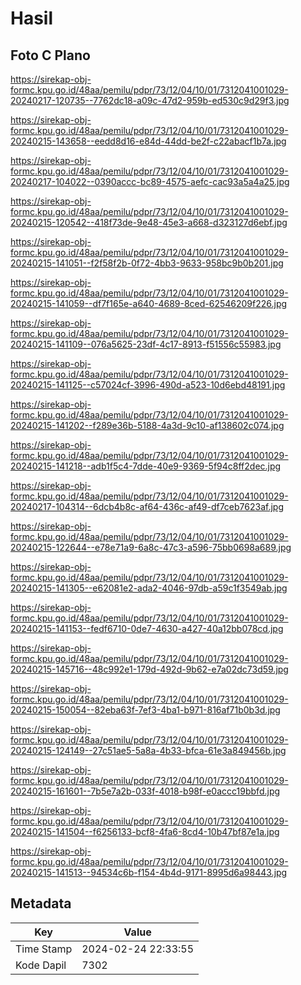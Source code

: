 # Hasil

## Foto C Plano

https://sirekap-obj-formc.kpu.go.id/48aa/pemilu/pdpr/73/12/04/10/01/7312041001029-20240217-120735--7762dc18-a09c-47d2-959b-ed530c9d29f3.jpg

https://sirekap-obj-formc.kpu.go.id/48aa/pemilu/pdpr/73/12/04/10/01/7312041001029-20240215-143658--eedd8d16-e84d-44dd-be2f-c22abacf1b7a.jpg

https://sirekap-obj-formc.kpu.go.id/48aa/pemilu/pdpr/73/12/04/10/01/7312041001029-20240217-104022--0390accc-bc89-4575-aefc-cac93a5a4a25.jpg

https://sirekap-obj-formc.kpu.go.id/48aa/pemilu/pdpr/73/12/04/10/01/7312041001029-20240215-120542--418f73de-9e48-45e3-a668-d323127d6ebf.jpg

https://sirekap-obj-formc.kpu.go.id/48aa/pemilu/pdpr/73/12/04/10/01/7312041001029-20240215-141051--f2f58f2b-0f72-4bb3-9633-958bc9b0b201.jpg

https://sirekap-obj-formc.kpu.go.id/48aa/pemilu/pdpr/73/12/04/10/01/7312041001029-20240215-141059--df7f165e-a640-4689-8ced-62546209f226.jpg

https://sirekap-obj-formc.kpu.go.id/48aa/pemilu/pdpr/73/12/04/10/01/7312041001029-20240215-141109--076a5625-23df-4c17-8913-f51556c55983.jpg

https://sirekap-obj-formc.kpu.go.id/48aa/pemilu/pdpr/73/12/04/10/01/7312041001029-20240215-141125--c57024cf-3996-490d-a523-10d6ebd48191.jpg

https://sirekap-obj-formc.kpu.go.id/48aa/pemilu/pdpr/73/12/04/10/01/7312041001029-20240215-141202--f289e36b-5188-4a3d-9c10-af138602c074.jpg

https://sirekap-obj-formc.kpu.go.id/48aa/pemilu/pdpr/73/12/04/10/01/7312041001029-20240215-141218--adb1f5c4-7dde-40e9-9369-5f94c8ff2dec.jpg

https://sirekap-obj-formc.kpu.go.id/48aa/pemilu/pdpr/73/12/04/10/01/7312041001029-20240217-104314--6dcb4b8c-af64-436c-af49-df7ceb7623af.jpg

https://sirekap-obj-formc.kpu.go.id/48aa/pemilu/pdpr/73/12/04/10/01/7312041001029-20240215-122644--e78e71a9-6a8c-47c3-a596-75bb0698a689.jpg

https://sirekap-obj-formc.kpu.go.id/48aa/pemilu/pdpr/73/12/04/10/01/7312041001029-20240215-141305--e62081e2-ada2-4046-97db-a59c1f3549ab.jpg

https://sirekap-obj-formc.kpu.go.id/48aa/pemilu/pdpr/73/12/04/10/01/7312041001029-20240215-141153--fedf6710-0de7-4630-a427-40a12bb078cd.jpg

https://sirekap-obj-formc.kpu.go.id/48aa/pemilu/pdpr/73/12/04/10/01/7312041001029-20240215-145716--48c992e1-179d-492d-9b62-e7a02dc73d59.jpg

https://sirekap-obj-formc.kpu.go.id/48aa/pemilu/pdpr/73/12/04/10/01/7312041001029-20240215-150054--82eba63f-7ef3-4ba1-b971-816af71b0b3d.jpg

https://sirekap-obj-formc.kpu.go.id/48aa/pemilu/pdpr/73/12/04/10/01/7312041001029-20240215-124149--27c51ae5-5a8a-4b33-bfca-61e3a849456b.jpg

https://sirekap-obj-formc.kpu.go.id/48aa/pemilu/pdpr/73/12/04/10/01/7312041001029-20240215-161601--7b5e7a2b-033f-4018-b98f-e0accc19bbfd.jpg

https://sirekap-obj-formc.kpu.go.id/48aa/pemilu/pdpr/73/12/04/10/01/7312041001029-20240215-141504--f6256133-bcf8-4fa6-8cd4-10b47bf87e1a.jpg

https://sirekap-obj-formc.kpu.go.id/48aa/pemilu/pdpr/73/12/04/10/01/7312041001029-20240215-141513--94534c6b-f154-4b4d-9171-8995d6a98443.jpg


## Metadata

| Key        | Value               |
| ---------- | ------------------- |
| Time Stamp | 2024-02-24 22:33:55 |
| Kode Dapil | 7302                |



